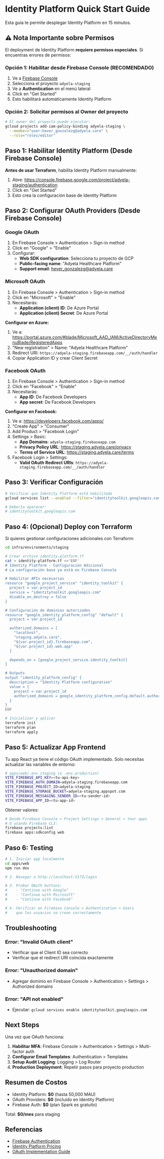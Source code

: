 # Identity Platform Quick Start Guide

Esta guía te permite desplegar Identity Platform en 15 minutos.

## ⚠️ Nota Importante sobre Permisos

El deployment de Identity Platform **requiere permisos especiales**. Si
encuentras errores de permisos:

### Opción 1: Habilitar desde Firebase Console (RECOMENDADO)

1. Ve a [Firebase Console](https://console.firebase.google.com/)
2. Selecciona el proyecto `adyela-staging`
3. Ve a **Authentication** en el menú lateral
4. Click en "Get Started"
5. Esto habilitará automáticamente Identity Platform

### Opción 2: Solicitar permisos al Owner del proyecto

```bash
# El owner del proyecto puede ejecutar:
gcloud projects add-iam-policy-binding adyela-staging \
  --member="user:hever_gonzalezg@adyela.care" \
  --role="roles/editor"
```

## Paso 1: Habilitar Identity Platform (Desde Firebase Console)

**Antes de usar Terraform**, habilita Identity Platform manualmente:

1. Abre:
   https://console.firebase.google.com/project/adyela-staging/authentication
2. Click en "Get Started"
3. Esto crea la configuración base de Identity Platform

## Paso 2: Configurar OAuth Providers (Desde Firebase Console)

### Google OAuth

1. En Firebase Console > Authentication > Sign-in method
2. Click en "Google" > "Enable"
3. Configurar:
   - **Web SDK configuration**: Selecciona tu proyecto de GCP
   - **Public-facing name**: "Adyela Healthcare Platform"
   - **Support email**: hever_gonzalezg@adyela.care

### Microsoft OAuth

1. En Firebase Console > Authentication > Sign-in method
2. Click en "Microsoft" > "Enable"
3. Necesitarás:
   - **Application (client) ID**: De Azure Portal
   - **Application (client) Secret**: De Azure Portal

**Configurar en Azure:**

1. Ve a:
   https://portal.azure.com/#blade/Microsoft_AAD_IAM/ActiveDirectoryMenuBlade/RegisteredApps
2. "New registration" > Name: "Adyela Healthcare Platform"
3. Redirect URI: `https://adyela-staging.firebaseapp.com/__/auth/handler`
4. Copiar Application ID y crear Client Secret

### Facebook OAuth

1. En Firebase Console > Authentication > Sign-in method
2. Click en "Facebook" > "Enable"
3. Necesitarás:
   - **App ID**: De Facebook Developers
   - **App secret**: De Facebook Developers

**Configurar en Facebook:**

1. Ve a: https://developers.facebook.com/apps/
2. "Create App" > "Consumer"
3. Add Product > "Facebook Login"
4. Settings > Basic:
   - **App Domains**: `adyela-staging.firebaseapp.com`
   - **Privacy Policy URL**: https://staging.adyela.care/privacy
   - **Terms of Service URL**: https://staging.adyela.care/terms
5. Facebook Login > Settings:
   - **Valid OAuth Redirect URIs**:
     `https://adyela-staging.firebaseapp.com/__/auth/handler`

## Paso 3: Verificar Configuración

```bash
# Verificar que Identity Platform está habilitado
gcloud services list --enabled --filter="identitytoolkit.googleapis.com"

# Debería aparecer:
# identitytoolkit.googleapis.com
```

## Paso 4: (Opcional) Deploy con Terraform

Si quieres gestionar configuraciones adicionales con Terraform:

```bash
cd infra/environments/staging

# Crear archivo identity-platform.tf
cat > identity-platform.tf <<'EOF'
# Identity Platform - Configuración Adicional
# La configuración base ya está en Firebase Console

# Habilitar APIs necesarias
resource "google_project_service" "identity_toolkit" {
  project = var.project_id
  service = "identitytoolkit.googleapis.com"
  disable_on_destroy = false
}

# Configuración de dominios autorizados
resource "google_identity_platform_config" "default" {
  project = var.project_id

  authorized_domains = [
    "localhost",
    "staging.adyela.care",
    "${var.project_id}.firebaseapp.com",
    "${var.project_id}.web.app"
  ]

  depends_on = [google_project_service.identity_toolkit]
}

# Outputs
output "identity_platform_config" {
  description = "Identity Platform configuration"
  value = {
    project = var.project_id
    authorized_domains = google_identity_platform_config.default.authorized_domains
  }
}
EOF

# Inicializar y aplicar
terraform init
terraform plan
terraform apply
```

## Paso 5: Actualizar App Frontend

Tu app React ya tiene el código OAuth implementado. Solo necesitas actualizar
las variables de entorno:

```bash
# apps/web/.env.staging (o .env.production)
VITE_FIREBASE_API_KEY=<tu-api-key>
VITE_FIREBASE_AUTH_DOMAIN=adyela-staging.firebaseapp.com
VITE_FIREBASE_PROJECT_ID=adyela-staging
VITE_FIREBASE_STORAGE_BUCKET=adyela-staging.appspot.com
VITE_FIREBASE_MESSAGING_SENDER_ID=<tu-sender-id>
VITE_FIREBASE_APP_ID=<tu-app-id>
```

Obtener valores:

```bash
# Desde Firebase Console > Project Settings > General > Your apps
# O usando Firebase CLI:
firebase projects:list
firebase apps:sdkconfig web
```

## Paso 6: Testing

```bash
# 1. Iniciar app localmente
cd apps/web
npm run dev

# 2. Navegar a http://localhost:5173/login

# 3. Probar OAuth buttons:
#    - "Continue with Google"
#    - "Continue with Microsoft"
#    - "Continue with Facebook"

# 4. Verificar en Firebase Console > Authentication > Users
#    que los usuarios se crean correctamente
```

## Troubleshooting

### Error: "Invalid OAuth client"

- Verificar que el Client ID sea correcto
- Verificar que el redirect URI coincida exactamente

### Error: "Unauthorized domain"

- Agregar dominio en Firebase Console > Authentication > Settings > Authorized
  domains

### Error: "API not enabled"

- Ejecutar: `gcloud services enable identitytoolkit.googleapis.com`

## Next Steps

Una vez que OAuth funciona:

1. **Habilitar MFA**: Firebase Console > Authentication > Settings >
   Multi-factor auth
2. **Configurar Email Templates**: Authentication > Templates
3. **Setup Audit Logging**: Logging > Log Router
4. **Production Deployment**: Repetir pasos para proyecto production

## Resumen de Costos

- Identity Platform: **$0** (hasta 50,000 MAU)
- OAuth Providers: **$0** (incluido en Identity Platform)
- Firebase Auth: **$0** (plan Spark es gratuito)

Total: **$0/mes** para staging

## Referencias

- [Firebase Authentication](https://firebase.google.com/docs/auth)
- [Identity Platform Pricing](https://cloud.google.com/identity-platform/pricing)
- [OAuth Implementation Guide](../guides/OAUTH_SETUP.md)
